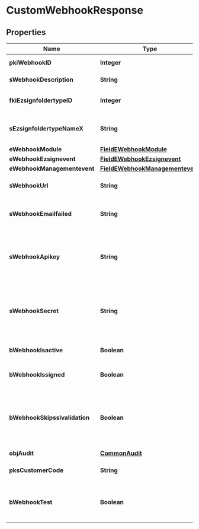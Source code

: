 

# CustomWebhookResponse

## Properties

Name | Type | Description | Notes
------------ | ------------- | ------------- | -------------
**pkiWebhookID** | **Integer** | The unique ID of the Webhook | 
**sWebhookDescription** | **String** | The description of the Webhook | 
**fkiEzsignfoldertypeID** | **Integer** | The unique ID of the Ezsignfoldertype. |  [optional]
**sEzsignfoldertypeNameX** | **String** | The name of the Ezsignfoldertype in the language of the requester |  [optional]
**eWebhookModule** | [**FieldEWebhookModule**](FieldEWebhookModule.md) |  | 
**eWebhookEzsignevent** | [**FieldEWebhookEzsignevent**](FieldEWebhookEzsignevent.md) |  |  [optional]
**eWebhookManagementevent** | [**FieldEWebhookManagementevent**](FieldEWebhookManagementevent.md) |  |  [optional]
**sWebhookUrl** | **String** | The URL of the Webhook callback | 
**sWebhookEmailfailed** | **String** | The email that will receive the Webhook in case all attempts fail | 
**sWebhookApikey** | **String** | The Apikey for the Webhook.  This will be hidden if we are not creating or regenerating the Apikey. |  [optional]
**sWebhookSecret** | **String** | The Secret for the Webhook.  This will be hidden if we are not creating or regenerating the Apikey. |  [optional]
**bWebhookIsactive** | **Boolean** | Whether the Webhook is active or not | 
**bWebhookIssigned** | **Boolean** | Whether the requests will be signed or not | 
**bWebhookSkipsslvalidation** | **Boolean** | Wheter the server&#39;s SSL certificate should be validated or not. Not recommended to skip for production use | 
**objAudit** | [**CommonAudit**](CommonAudit.md) |  | 
**pksCustomerCode** | **String** | The customer code assigned to your account | 
**bWebhookTest** | **Boolean** | Wheter the webhook received is a manual test or a real event | 




